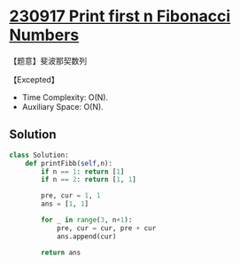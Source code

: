 # [230917 Print first n Fibonacci Numbers](https://practice.geeksforgeeks.org/problems/print-first-n-fibonacci-numbers1002/1)

【题意】斐波那契数列

【Excepted】

- Time Complexity: O(N).
- Auxiliary Space: O(N).

## Solution

```py
class Solution:
    def printFibb(self,n):
        if n == 1: return [1]
        if n == 2: return [1, 1]

        pre, cur = 1, 1
        ans = [1, 1]

        for _ in range(3, n+1):
            pre, cur = cur, pre + cur
            ans.append(cur)

        return ans
```
